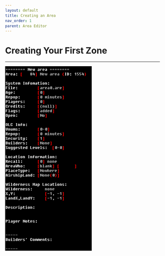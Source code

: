 ```yaml
---
layout: default
title: Creating an Area
nav_order: 1
parent: Area Editor
---
```


# Creating Your First Zone
---

![Alt text](assets/aedit_new.png)